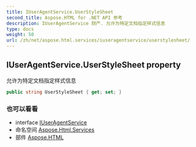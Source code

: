 ```yaml
---
title: IUserAgentService.UserStyleSheet
second_title: Aspose.HTML for .NET API 参考
description: IUserAgentService 财产. 允许为特定文档指定样式信息
type: docs
weight: 50
url: /zh/net/aspose.html.services/iuseragentservice/userstylesheet/
---
```

## IUserAgentService.UserStyleSheet property

允许为特定文档指定样式信息

```csharp
public string UserStyleSheet { get; set; }
```

### 也可以看看

* interface [IUserAgentService](../)
* 命名空间 [Aspose.Html.Services](../../iuseragentservice/)
* 部件 [Aspose.HTML](../../../)


